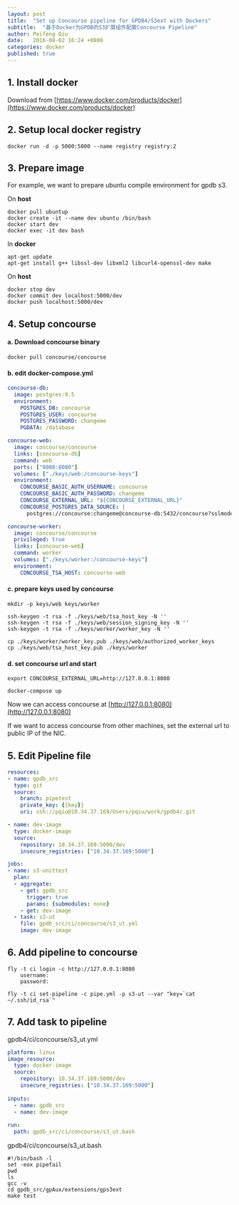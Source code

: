 ```yaml
---
layout: post
title:  "Set up Concourse pipeline for GPDB4/S3ext with Dockers"
subtitle:  "基于Docker为GPDB的S3扩展组件配置Concourse Pipeline"
author: Peifeng Qiu
date:   2016-08-02 16:24 +0800
categories: docker 
published: true
---
```


## 1. Install docker

  Download from [https://www.docker.com/products/docker](https://www.docker.com/products/docker)

## 2. Setup local docker registry

	docker run -d -p 5000:5000 --name registry registry:2

## 3. Prepare image

  For example, we want to prepare ubuntu compile environment for gpdb s3.

  On __host__

	docker pull ubuntup 
	docker create -it --name dev ubuntu /bin/bash
	docker start dev
	docker exec -it dev bash

  In __docker__

	apt-get update
	apt-get install g++ libssl-dev libxml2 libcurl4-openssl-dev make

  On __host__

	docker stop dev
	docker commit dev localhost:5000/dev
	docker push localhost:5000/dev
  
## 4. Setup concourse

#### a. Download concourse binary

	docker pull concourse/concourse

#### b. edit docker-compose.yml

```yml
concourse-db:
  image: postgres:9.5
  environment:
    POSTGRES_DB: concourse
    POSTGRES_USER: concourse
    POSTGRES_PASSWORD: changeme
    PGDATA: /database

concourse-web:
  image: concourse/concourse
  links: [concourse-db]
  command: web
  ports: ["8080:8080"]
  volumes: ["./keys/web:/concourse-keys"]
  environment:
    CONCOURSE_BASIC_AUTH_USERNAME: concourse
    CONCOURSE_BASIC_AUTH_PASSWORD: changeme
    CONCOURSE_EXTERNAL_URL: "${CONCOURSE_EXTERNAL_URL}"
    CONCOURSE_POSTGRES_DATA_SOURCE: |
      postgres://concourse:changeme@concourse-db:5432/concourse?sslmode=disable

concourse-worker:
  image: concourse/concourse
  privileged: true
  links: [concourse-web]
  command: worker
  volumes: ["./keys/worker:/concourse-keys"]
  environment:
    CONCOURSE_TSA_HOST: concourse-web
```

#### c. prepare keys used by concourse

	mkdir -p keys/web keys/worker  
  
	ssh-keygen -t rsa -f ./keys/web/tsa_host_key -N ''
	ssh-keygen -t rsa -f ./keys/web/session_signing_key -N ''
	ssh-keygen -t rsa -f ./keys/worker/worker_key -N ''
  
	cp ./keys/worker/worker_key.pub ./keys/web/authorized_worker_keys
	cp ./keys/web/tsa_host_key.pub ./keys/worker
  
#### d. set concourse url and start

	export CONCOURSE_EXTERNAL_URL=http://127.0.0.1:8080

	docker-compose up
  
  Now we can access concourse at [http://127.0.0.1:8080](http://127.0.0.1:8080)

  If we want to access concourse from other machines, set the external url to public IP of the NIC.

## 5. Edit Pipeline file

```yml
resources:
- name: gpdb_src
  type: git
  source:
    branch: pipetest
    private_key: {{key}}
    uri: ssh://pqiu@10.34.37.169/Users/pqiu/work/gpdb4/.git

- name: dev-image
  type: docker-image
  source:
    repository: 10.34.37.169:5000/dev
    insecure_registries: ["10.34.37.169:5000"]

jobs:
- name: s3-unittest
  plan:
  - aggregate:
    - get: gpdb_src
      trigger: true
      params: {submodules: none}
    - get: dev-image
  - task: s3-ut
    file: gpdb_src/ci/concourse/s3_ut.yml
    image: dev-image
```

## 6. Add pipeline to concourse

	fly -t ci login -c http://127.0.0.1:8080
		username:
		password:
   
	fly -t ci set-pipeline -c pipe.yml -p s3-ut --var "key=`cat ~/.ssh/id_rsa`"

## 7. Add task to pipeline

  gpdb4/ci/concourse/s3_ut.yml
  
```yml
platform: linux
image_resource:
  type: docker-image
  source:
    repository: 10.34.37.169:5000/dev
    insecure_registries: ["10.34.37.169:5000"]
    
inputs:
  - name: gpdb_src
  - name: dev-image
  
run:
  path: gpdb_src/ci/concourse/s3_ut.bash
```

  gpdb4/ci/concourse/s3_ut.bash

	#!/bin/bash -l
	set -eox pipefail
	pwd
	ls
	gcc -v
	cd gpdb_src/gpAux/extensions/gps3ext
	make test
